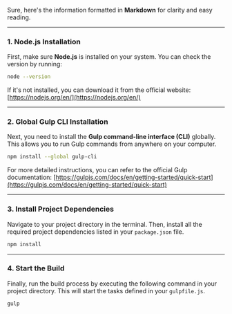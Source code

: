 Sure, here's the information formatted in **Markdown** for clarity and easy reading.

---

### **1. Node.js Installation**

First, make sure **Node.js** is installed on your system. You can check the version by running:

```bash
node --version
```

If it's not installed, you can download it from the official website: [https://nodejs.org/en/](https://nodejs.org/en/)

---

### **2. Global Gulp CLI Installation**

Next, you need to install the **Gulp command-line interface (CLI)** globally. This allows you to run Gulp commands from anywhere on your computer.

```bash
npm install --global gulp-cli
```

For more detailed instructions, you can refer to the official Gulp documentation: [https://gulpjs.com/docs/en/getting-started/quick-start](https://gulpjs.com/docs/en/getting-started/quick-start)

---

### **3. Install Project Dependencies**

Navigate to your project directory in the terminal. Then, install all the required project dependencies listed in your `package.json` file.

```bash
npm install
```

---

### **4. Start the Build**

Finally, run the build process by executing the following command in your project directory. This will start the tasks defined in your `gulpfile.js`.

```bash
gulp
```
